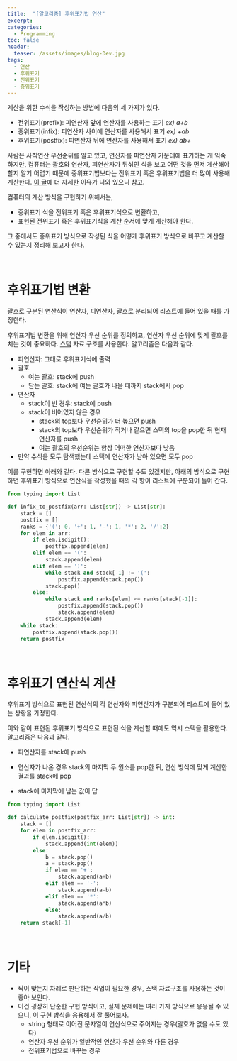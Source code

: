 ```yaml
---
title:  "[알고리즘] 후위표기법 연산"
excerpt: 
categories:
  - Programming
toc: false
header:
  teaser: /assets/images/blog-Dev.jpg
tags:
  - 연산
  - 후위표기
  - 전위표기
  - 중위표기
---
```




 계산을 위한 수식을 작성하는 방법에 다음의 세 가지가 있다.

* 전위표기(prefix): 피연산자 앞에 연산자를 사용하는 표기  *ex) a+b*
* 중위표기(infix): 피연산자 사이에 연산자를 사용해서 표기  *ex) +ab*
* 후위표기(postfix): 피연산자 뒤에 연산자를 사용해서 표기 *ex) ab+*



 사람은 사칙연산 우선순위를 알고 있고, 연산자를 피연산자 가운데에 표기하는 게 익숙하지만, 컴퓨터는 괄호와 연산자, 피연산자가 뒤섞인 식을 보고 어떤 것을 먼저 계산해야 할지 알기 어렵기 때문에 중위표기법보다는 전위표기 혹은 후위표기법을 더 많이 사용해 계산한다. [이 글](https://softwareengineering.stackexchange.com/questions/294898/why-use-postfix-prefix-expression-instead-of-infix)에 더 자세한 이유가 나와 있으니 참고.



 컴퓨터의 계산 방식을 구현하기 위해서는,

- 중위표기 식을 전위표기 혹은 후위표기식으로 변환하고,
- 표현된 전위표기 혹은 후위표기식을 계산 순서에 맞게 계산해야 한다.



 그 중에서도 중위표기 방식으로 작성된 식을 어떻게 후위표기 방식으로 바꾸고 계산할 수 있는지 정리해 보고자 한다.



<br>

# 후위표기법 변환



 괄호로 구분된 연산식이 연산자, 피연산자, 괄호로 분리되어 리스트에 들어 있을 때를 가정한다. 



 후위표기법 변환을 위해 연산자 우선 순위를 정의하고, 연산자 우선 순위에 맞게 괄호를 치는 것이 중요하다. [스택](https://sirzzang.github.io/programming/Programming-Stack/) 자료 구조를 사용한다. 알고리즘은 다음과 같다.

- 피연산자: 그대로 후위표기식에 출력
- 괄호
  - 여는 괄호: stack에 push
  - 닫는 괄호: stack에 여는 괄호가 나올 때까지 stack에서 pop
- 연산자
  - stack이 빈 경우: stack에 push
  - stack이 비어있지 않은 경우
    - stack의 top보다 우선순위가 더 높으면 push
    - stack의 top보다 우선순위가 작거나 같으면 스택의 top을 pop한 뒤 현재 연산자를 push
    - 여는 괄호의 우선순위는 항상 어떠한 연산자보다 낮음
- 만약 수식을 모두 탐색했는데 스택에 연산자가 남아 있으면 모두 pop



 이를 구현하면 아래와 같다. 다른 방식으로 구현할 수도 있겠지만, 아래의 방식으로 구현하면 후위표기 방식으로 연산식을 작성했을 때의 각 항이 리스트에 구분되어 들어 간다.

```python
from typing import List

def infix_to_postfix(arr: List[str]) -> List[str]:
    stack = []
    postfix = []
    ranks = {'(': 0, '+': 1, '-': 1, '*': 2, '/':2}
    for elem in arr:
        if elem.isdigit():
            postfix.append(elem)
        elif elem == '(':
            stack.append(elem)
        elif elem == ')':
            while stack and stack[-1] != '(':
                postfix.append(stack.pop())
            stack.pop()
        else:
            while stack and ranks[elem] <= ranks[stack[-1]]:
                postfix.append(stack.pop())
                stack.append(elem)
            stack.append(elem)
    while stack:
        postfix.append(stack.pop())
    return postfix
```

<br>

# 후위표기 연산식 계산



 후위표기 방식으로 표현된 연산식의 각 연산자와 피연산자가 구분되어 리스트에 들어 있는 상황을 가정한다.

 이와 같이 표현된 후위표기 방식으로 표현된 식을 계산할 때에도 역시 스택을 활용한다. 알고리즘은 다음과 같다.

* 피연산자를 stack에 push
* 연산자가 나온 경우 stack의 마지막 두 원소를 pop한 뒤, 연산 방식에 맞게 계산한 결과를 stack에 pop

* stack에 마지막에 남는 값이 답

```python
from typing import List

def calculate_postfix(postfix_arr: List[str]) -> int:
    stack = []
    for elem in postfix_arr:
        if elem.isdigit():
            stack.append(int(elem))
        else:
            b = stack.pop()
            a = stack.pop()
            if elem == '+':
                stack.append(a+b)
            elif elem == '-':
                stack.append(a-b)
            elif elem == '*':
                stack.append(a*b)
            else:
                stack.append(a/b)
    return stack[-1]

```

<br>

# 기타

* 짝이 맞는지 차례로 판단하는 작업이 필요한 경우, 스택 자료구조를 사용하는 것이 좋아 보인다.
* 이건 굉장히 단순한 구현 방식이고, 실제 문제에는 여러 가지 방식으로 응용될 수 있으니, 이 구현 방식을 응용해서 잘 풀어보자.
  * string 형태로 이어진 문자열이 연산식으로 주어지는 경우(괄호가 없을 수도 있다)
  * 연산자 우선 순위가 일반적인 연산자 우선 순위와 다른 경우
  * 전위표기법으로 바꾸는 경우